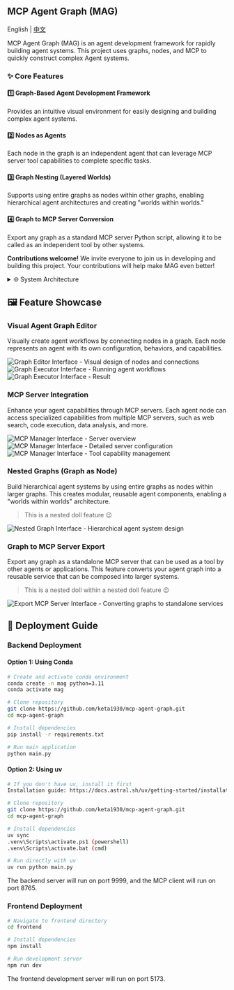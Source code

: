 ## MCP Agent Graph (MAG)

English | [中文](README_CN.md)

MCP Agent Graph (MAG) is an agent development framework for rapidly building agent systems. This project uses graphs, nodes, and MCP to quickly construct complex Agent systems.

### ✨ Core Features

#### 1️⃣ Graph-Based Agent Development Framework
Provides an intuitive visual environment for easily designing and building complex agent systems.

#### 2️⃣ Nodes as Agents
Each node in the graph is an independent agent that can leverage MCP server tool capabilities to complete specific tasks.

#### 3️⃣ Graph Nesting (Layered Worlds)
Supports using entire graphs as nodes within other graphs, enabling hierarchical agent architectures and creating "worlds within worlds."

#### 4️⃣ Graph to MCP Server Conversion
Export any graph as a standard MCP server Python script, allowing it to be called as an independent tool by other systems.

**Contributions welcome!** We invite everyone to join us in developing and building this project. Your contributions will help make MAG even better!

<details>
<summary>🌐 System Architecture</summary>

MAG follows a HOST-CLIENT-SERVER architecture:
- **HOST**: Central service that manages graph execution and coordinates communication between components
- **CLIENT**: MCP client that interacts with MCP servers
- **SERVER**: MCP server that provides specialized tools and capabilities

```
HOST  → CLIENT  → SERVER 
(Graph) → (Agent) <==> (MCP Server)
```
</details>

## 🖼️ Feature Showcase

### Visual Agent Graph Editor
Visually create agent workflows by connecting nodes in a graph. Each node represents an agent with its own configuration, behaviors, and capabilities.

![Graph Editor Interface - Visual design of nodes and connections](img_3.png)
![Graph Executor Interface - Running agent workflows](img_6.png)
![Graph Executor Interface - Result](img_7.png)

### MCP Server Integration
Enhance your agent capabilities through MCP servers. Each agent node can access specialized capabilities from multiple MCP servers, such as web search, code execution, data analysis, and more.

![MCP Manager Interface - Server overview](img.png)
![MCP Manager Interface - Detailed server configuration](img_1.png)
![MCP Manager Interface - Tool capability management](img_2.png)

### Nested Graphs (Graph as Node)
Build hierarchical agent systems by using entire graphs as nodes within larger graphs. This creates modular, reusable agent components, enabling a "worlds within worlds" architecture.

> This is a nested doll feature 😉

![Nested Graph Interface - Hierarchical agent system design](img_4.png)

### Graph to MCP Server Export
Export any graph as a standalone MCP server that can be used as a tool by other agents or applications. This feature converts your agent graph into a reusable service that can be composed into larger systems.

> This is a nested doll within a nested doll feature 😉

![Export MCP Server Interface - Converting graphs to standalone services](img_5.png)

## 🚀 Deployment Guide

### Backend Deployment

#### Option 1: Using Conda

```bash
# Create and activate conda environment
conda create -n mag python=3.11
conda activate mag

# Clone repository
git clone https://github.com/keta1930/mcp-agent-graph.git
cd mcp-agent-graph

# Install dependencies
pip install -r requirements.txt

# Run main application
python main.py
```

#### Option 2: Using uv

```bash
# If you don't have uv, install it first
Installation guide: https://docs.astral.sh/uv/getting-started/installation/

# Clone repository
git clone https://github.com/keta1930/mcp-agent-graph.git
cd mcp-agent-graph

# Install dependencies
uv sync
.venv\Scripts\activate.ps1 (powershell)
.venv\Scripts\activate.bat (cmd)

# Run directly with uv
uv run python main.py
```

The backend server will run on port 9999, and the MCP client will run on port 8765.

### Frontend Deployment

```bash
# Navigate to frontend directory
cd frontend

# Install dependencies
npm install

# Run development server
npm run dev
```

The frontend development server will run on port 5173.